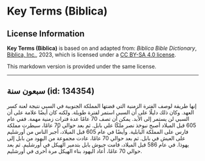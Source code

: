 # Key Terms (Biblica)

## License Information

**Key Terms (Biblica)** is based on and adapted from: _Biblica Bible Dictionary_, [Biblica, Inc.](https://www.biblica.com/), 2023, which is licensed under a [CC BY-SA 4.0 license](https://creativecommons.org/licenses/by-sa/4.0/legalcode.en).

This markdown version is provided under the same license.



--------------------------------

## سبعون سنة (id: 134354)

إنها طريقة لوصف الفترة الزمنية التي قضتها المملكة الجنوبية في السبي نتيجة لعنة كسر العهد. وكان ذلك دليلًا على أن السبي استمر لفترة طويلة. ولكنه كان أيضًا علامة على أن السبي لن يستمر إلى الأبد. يمكن أن تصف 70 عامًا عدة فترات زمنية مهمة. ففي عام 605 قبل الميلاد أصبح نبوخذ نصر ملكًا علي بابل. ثم بعد حوالي 70 عامًا، سيطرت مملكة فارس على المملكة البابلية. وأيضًا في عام 605 قبل الميلاد، أُجبر الناس من أورشليم على العيش في بابل. ثم بعد حوالي 70 عامًا، عادت مجموعة من اليهود من بابل إلى يهوذا. في عام 586 قبل الميلاد، قامت جيوش بابل بتدمير الهيكل في أورشليم. ثم بعد حوالي 70 عامًا، أعاد اليهود بناء الهيكل مرة أخرى في أورشليم.


